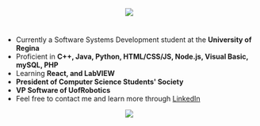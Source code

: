<!-- Animated Introduction (credits to DenverCoder1) -->
<div align="center">
  <picture>
    <source media="(prefers-color-scheme: dark)" srcset="https://readme-typing-svg.herokuapp.com?font=Fira+Code&size=25&duration=2500&pause=1500&color=FFE2E2&background=FFFFFF00&center=true&vCenter=true&repeat=false&width=435&lines=Hello!;My+Name+is+Mohammad+Zafar" />
    <img src="https://readme-typing-svg.herokuapp.com?font=Fira+Code&size=25&duration=2500&pause=1500&color=001D1D&background=FFFFFF00&center=true&vCenter=true&repeat=false&width=435&lines=Hello!;My+Name+is+Mohammad+Zafar" />
  </picture>
  <h1 />
</div>

<!-- Description -->
<ul>
  <li> Currently a Software Systems Development student at the <strong>University of Regina</strong> </li>
  <li> Proficient in <strong>C++, Java, Python, HTML/CSS/JS, Node.js, Visual Basic, mySQL, PHP</strong> </li>
  <li> Learning <strong>React, and LabVIEW</strong> </li>
  <li> <strong>President of Computer Science Students' Society</strong> </li>
  <li> <strong>VP Software of UofRobotics</strong> </li>
  <li> Feel free to contact me and learn more through <a href=https://www.linkedin.com/in/mohammad-zafar-820675219> LinkedIn </a><br /> </li>
</ul>
<!-- Github Stats (credits to Anuraghazra) -->
<!-- <div align="center">
  
  [![Github stats-Dark](https://github-readme-stats.vercel.app/api?username=mohammadzfr&show_icons=true&theme=dark&title_color=FFE2E2#gh-dark-mode-only)](https://github.com/anuraghazra/github-readme-stats#gh-dark-mode-only)
[![Github stats-Light](https://github-readme-stats.vercel.app/api?username=mohammadzfr&show_icons=true&theme=default&title_color=001D1D#gh-light-mode-only)](https://github.com/anuraghazra/github-readme-stats#gh-light-mode-only)
  
</div> -->

<!-- Notable Repositories (credits to DenverCoder1) -->
<div align="center">
  <picture>
    <source media="(prefers-color-scheme: dark)" srcset="https://readme-typing-svg.herokuapp.com?font=Fira+Code&size=25&duration=2500&pause=1500&color=FFE2E2&background=FFFFFF00&center=true&vCenter=true&repeat=false&width=435&lines=Notable+Repositories+Below" />
    <img src="https://readme-typing-svg.herokuapp.com?font=Fira+Code&size=25&duration=2500&pause=1500&color=001D1D&background=FFFFFF00&center=true&vCenter=true&repeat=false&width=435&lines=Notable+Repositories" />
  </picture>
</div>
